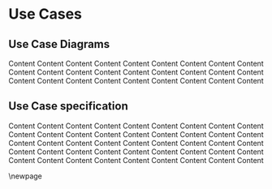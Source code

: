# Use Cases

## Use Case Diagrams
Content Content Content Content Content Content Content Content Content Content Content Content Content Content Content Content Content Content Content Content Content Content Content Content Content Content Content 

## Use Case specification

Content Content Content Content Content Content Content Content Content Content Content Content Content Content Content Content Content Content Content Content Content Content Content Content Content Content Content Content Content Content Content Content Content Content Content Content Content Content Content Content Content Content Content Content Content 


\newpage